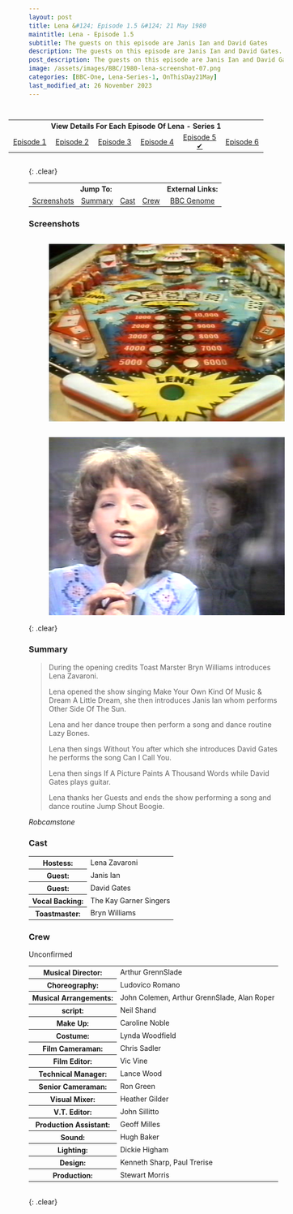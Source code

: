 ```yaml
---
layout: post
title: Lena &#124; Episode 1.5 &#124; 21 May 1980
maintitle: Lena - Episode 1.5
subtitle: The guests on this episode are Janis Ian and David Gates
description: The guests on this episode are Janis Ian and David Gates.
post_description: The guests on this episode are Janis Ian and David Gates
image: /assets/images/BBC/1980-lena-screenshot-07.png
categories: [BBC-One, Lena-Series-1, OnThisDay21May]
last_modified_at: 26 November 2023
---
```


<figure class="fig3">
<table style="text-align:center;">
<tr><th colspan="6">View Details For Each Episode Of Lena - Series 1</th></tr>
<tr><td style="width:16.66%;"><a href="/1980-04-23-lena">Episode 1</a></td><td style="width:16.66%;"><a href="/1980-04-30-lena">Episode 2</a></td><td style="width:16.66%;"><a href="/1980-05-07-lena">Episode 3</a></td><td style="width:16.66%;"><a href="/1980-05-13-lena">Episode 4</a></td><td style="width:16.66%;"><a href="/1980-05-21-lena">Episode 5 &#x2714;</a></td><td style="width:16.66%;"><a href="/1980-06-04-lena">Episode 6</a></td></tr>
</table>
</figure>

{: .clear}

<table>
<tr align="center">
<th colspan="4">Jump To:</th>
<th>External Links:</th>
</tr>

<tr align="center">
<td><a href="#screenshots">Screenshots</a></td>
<td><a href="#summary">Summary</a></td>
<td><a href="#cast">Cast</a></td>
<td><a href="#crew">Crew</a></td>
<td><a class="external-link" href="https://genome.ch.bbc.co.uk/schedules/bbcone/london/1980-05-21#at-20.30">BBC Genome</a></td>
</tr>
</table>

### Screenshots
<figure class="fig1">
<img src="/assets/images/BBC/1980-lena-screenshot-01.png" class="full-width" />
</figure>

<figure class="fig2">
<img src="/assets/images/BBC/1980-lena-screenshot-07.png" class="full-width" />
</figure>

{: .clear}

### Summary
> During the opening credits Toast Marster Bryn Williams introduces Lena Zavaroni.
>
> Lena opened the show singing Make Your Own Kind Of Music &amp; Dream A Little Dream, she then introduces Janis Ian whom performs Other Side Of The Sun.
>
> Lena and her dance troupe then perform a song and dance routine Lazy Bones.
>
> Lena then sings Without You after which she introduces David Gates he performs the song Can I Call You.
>
> Lena then sings If A Picture Paints A Thousand Words while David Gates plays guitar.
>
> Lena thanks her Guests and ends the show performing a song and dance routine Jump Shout Boogie.

<cite>Robcamstone</cite>

### Cast
<table>
<tr><th>Hostess:</th><td>Lena Zavaroni</td></tr>
<tr><th>Guest:</th><td>Janis Ian</td></tr>
<tr><th>Guest:</th><td>David Gates</td></tr>
<tr><th>Vocal Backing:</th><td>The Kay Garner Singers</td></tr>
<tr><th>Toastmaster:</th><td>Bryn Williams</td></tr>
</table>

### Crew
 Unconfirmed

<table>
<tr><th>Musical Director:</th><td>Arthur GrennSlade</td></tr>

<tr><th>Choreography:</th><td>Ludovico Romano</td></tr>

<tr><th>Musical Arrangements:</th><td>John Colemen, Arthur GrennSlade, Alan Roper</td></tr>

<tr><th>script:</th><td>Neil Shand</td></tr>

<tr><th>Make Up:</th><td>Caroline Noble</td></tr>

<tr><th>Costume:</th><td>Lynda Woodfield</td></tr>

<tr><th>Film Cameraman:</th><td>Chris Sadler</td></tr>

<tr><th>Film Editor:</th><td>Vic Vine</td></tr>

<tr><th>Technical Manager:</th><td>Lance Wood</td></tr>

<tr><th>Senior Cameraman:</th><td>Ron Green</td></tr>

<tr><th>Visual Mixer:</th><td>Heather Gilder</td></tr>

<tr><th>V.T. Editor:</th><td>John Sillitto</td></tr>

<tr><th>Production Assistant:</th><td>Geoff Milles</td></tr>

<tr><th>Sound:</th><td>Hugh Baker</td></tr>

<tr><th>Lighting:</th><td>Dickie Higham</td></tr>

<tr><th>Design:</th><td>Kenneth Sharp, Paul Trerise</td></tr>

<tr><th>Production:</th><td>Stewart Morris</td></tr>
</table>

<br />{: .clear}

<style>
.fig1 {float:left; width:49%;}

.fig2 {float:right; width:49%;}

.fig3 {float:right; width:100%;}

figcaption {float:left; width:100%;}

@media screen and (orientation:portrait) {
.fig1, .fig2 {float:left; width:100%;}
figcaption {float:left; width:100%; margin-bottom: 10px;}
}
</style>
